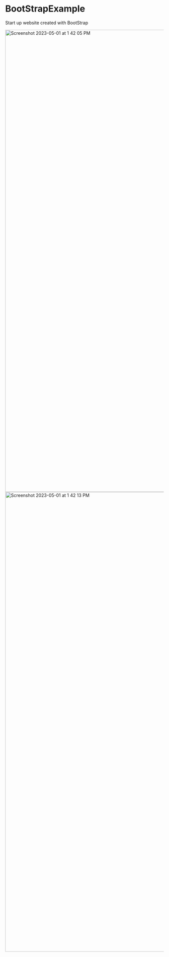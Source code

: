 # BootStrapExample
Start up website created with BootStrap

<img width="1469" alt="Screenshot 2023-05-01 at 1 42 05 PM" src="https://user-images.githubusercontent.com/102321536/235499391-622053f5-3e68-4b2c-9e0d-09b97b538c0a.png">








<img width="1461" alt="Screenshot 2023-05-01 at 1 42 13 PM" src="https://user-images.githubusercontent.com/102321536/235499405-26b20f1d-3e44-4743-87eb-9f31ad5c80c8.png">
